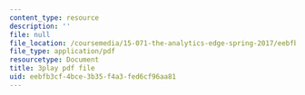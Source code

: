 ```yaml
---
content_type: resource
description: ''
file: null
file_location: /coursemedia/15-071-the-analytics-edge-spring-2017/eebfb3cf4bce3b35f4a3fed6cf96aa81_R250-aMpyAo.pdf
file_type: application/pdf
resourcetype: Document
title: 3play pdf file
uid: eebfb3cf-4bce-3b35-f4a3-fed6cf96aa81
---
```

